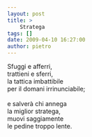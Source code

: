 ```yaml
---
layout: post
title: >
    Stratega
tags: []
date: 2009-04-10 16:27:00
author: pietro
---
```

Sfuggi e afferri,<br/>trattieni e sferri,<br/>la tattica imbattibile<br/>per il domani irrinunciabile;<br/><br/>e salverà chi annega<br/>la miglior stratega,<br/>muovi saggiamente<br/>le pedine troppo lente.
